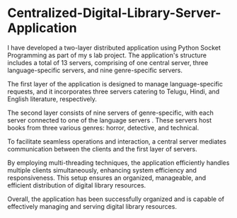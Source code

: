 # Centralized-Digital-Library-Server-Application

I have developed a two-layer distributed application using Python Socket Programming as part of my s lab project. The application's structure includes a total of 13 servers, comprising of one central server, three language-specific servers, and nine genre-specific servers.

The first layer of the application is designed to manage language-specific requests, and it incorporates three servers catering to Telugu, Hindi, and English literature, respectively.

The second layer consists of nine servers of genre-specific, with each server connected to one of the language servers . These servers host books from three various genres: horror, detective, and technical.

To facilitate seamless operations and interaction, a central server mediates communication between the clients and the first layer of servers.

By employing multi-threading techniques, the application efficiently handles multiple clients simultaneously, enhancing system efficiency and responsiveness. This setup ensures an organized, manageable, and efficient distribution of digital library resources.

Overall, the application has been successfully organized and is capable of effectively managing and serving digital library resources.
